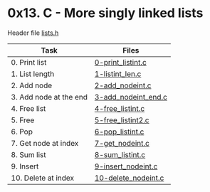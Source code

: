 # 0x13. C - More singly linked lists

Header file [lists.h](./lists.h)

|Task|Files|
|----|-----|
|0. Print list|[0-print_listint.c](./0-print_listint.c)|
|1. List length|[1-listint_len.c](./1-listint_len.c)|
|2. Add node|[2-add_nodeint.c](./2-add_nodeint.c)|
|3. Add node at the end|[3-add_nodeint_end.c](./3-add_nodeint_end.c)|
|4. Free list|[4-free_listint.c](./4-free_listint.c)|
|5. Free|[5-free_listint2.c](./5-free_listint2.c)|
|6. Pop|[6-pop_listint.c](./6-pop_listint.c)|
|7. Get node at index|[7-get_nodeint.c](./7-get_nodeint.c)|
|8. Sum list|[8-sum_listint.c](./8-sum_listint.c)|
|9. Insert|[9-insert_nodeint.c](./9-insert_nodeint.c)|
|10. Delete at index|[10-delete_nodeint.c](./10-delete_nodeint.c)|


